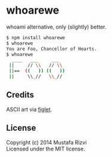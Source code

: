# whoarewe

whoami alternative, only (slightly) better.

```bash
$ npm install whoarewe
$ whoarewe
You are Foo, Chancellor of Hearts.
$ whoarewe
  ____   ___     ___  
 ||     // \\   // \\
 ||==  ((   )) ((   ))
 ||     \\_//   \\_//
```

## Credits
ASCII art via [figlet](https://www.npmjs.org/package/figlet).

## License
Copyright (c) 2014 Mustafa Rizvi  
Licensed under the MIT license.
